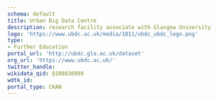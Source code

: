 ```yaml
---
schema: default
title: Urban Big Data Centre
description: research facility associate with Glasgow University
logo: 'https://www.ubdc.ac.uk/media/1011/ubdc_ubdc_logo.png'
type:
- Further Education
portal_url: 'http://ubdc.gla.ac.uk/dataset'
org_url: 'https://www.ubdc.ac.uk/'
twitter_handle: 
wikidata_qid: Q108836999
wdtk_id: 
portal_type: CKAN
---
```

